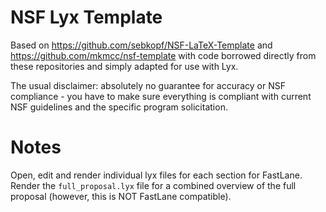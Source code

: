 # NSF Lyx Template

Based on https://github.com/sebkopf/NSF-LaTeX-Template and https://github.com/mkmcc/nsf-template with code borrowed directly from these repositories and simply adapted for use with Lyx.

The usual disclaimer: absolutely no guarantee for accuracy or NSF compliance - you have to make sure everything is compliant with current NSF guidelines and the specific program solicitation.

# Notes

Open, edit and render individual lyx files for each section for FastLane. Render the `full_proposal.lyx` file for a combined overview of the full proposal (however, this is NOT FastLane compatible).
